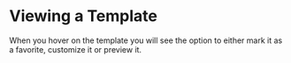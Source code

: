 # Viewing a Template

When you hover on the template you will see the option to either mark it as a favorite, customize it or preview it.

